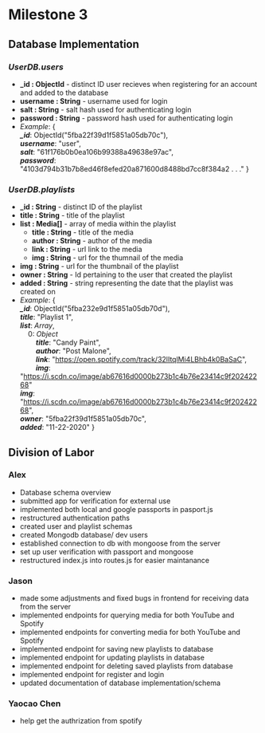# Milestone 3

## Database Implementation

### *UserDB.users*

- **_id : ObjectId** - distinct ID user recieves when registering for an account and added to the database
- **username : String** - username used for login
- **salt : String** - salt hash used for authenticating login
- **password : String** - password hash used for authenticating login
- *Example*: {  
  ***_id***: ObjectId("5fba22f39d1f5851a05db70c"),  
  ***username***: "user",  
  ***salt***: "61f176b0b0ea106b99388a49638e97ac",  
  ***password***: "4103d794b31b7b8ed46f8efed20a871600d8488bd7cc8f384a2 . . ." }

### *UserDB.playlists*

- **_id : String** - distinct ID of the playlist
- **title : String** - title of the playlist
- **list : Media[]** - array of media within the playlist
  - **title : String** - title of the media
  - **author : String** - author of the media
  - **link : String** - url link to the media
  - **img : String** - url for the thumnail of the media
- **img : String** - url for the thumbnail of the playlist
- **owner : String** - Id pertaining to the user that created the playlist
- **added : String** - string representing the date that the playlist was created on
- *Example*: {  
  ***_id***: ObjectId("5fba232e9d1f5851a05db70d"),  
  ***title***: "Playlist 1",  
  ***list***: *Array*,  
    &nbsp;&nbsp;&nbsp;&nbsp;0: *Object*  
    &nbsp;&nbsp;&nbsp;&nbsp;&nbsp;&nbsp;&nbsp;&nbsp;***title***: "Candy Paint",  
    &nbsp;&nbsp;&nbsp;&nbsp;&nbsp;&nbsp;&nbsp;&nbsp;***author***: "Post Malone",  
    &nbsp;&nbsp;&nbsp;&nbsp;&nbsp;&nbsp;&nbsp;&nbsp;***link***: "https://open.spotify.com/track/32lItqlMi4LBhb4k0BaSaC",  
    &nbsp;&nbsp;&nbsp;&nbsp;&nbsp;&nbsp;&nbsp;&nbsp;***img***: "https://i.scdn.co/image/ab67616d0000b273b1c4b76e23414c9f20242268"  
  ***img***: "https://i.scdn.co/image/ab67616d0000b273b1c4b76e23414c9f20242268",  
  ***owner***: "5fba22f39d1f5851a05db70c",  
  ***added***: "11-22-2020" }

## Division of Labor

### Alex

- Database schema overview
- submitted app for verification for external use
- implemented both local and google passports in pasport.js
- restructured authentication paths
- created user and playlist schemas
- created Mongodb database/ dev users
- established connection to db with mongoose from the server
- set up user verification with passport and mongoose
- restructured index.js into routes.js for easier maintanance

### Jason

- made some adjustments and fixed bugs in frontend for receiving data from the server
- implemented endpoints for querying media for both YouTube and Spotify
- implemented endpoints for converting media for both YouTube and Spotify
- implemented endpoint for saving new playlists to database
- implemented endpoint for updating playlists in database
- implemented endpoint for deleting saved playlists from database
- implemented endpoint for register and login
- updated documentation of database implementation/schema

### Yaocao Chen

- help get the authrization from spotify
